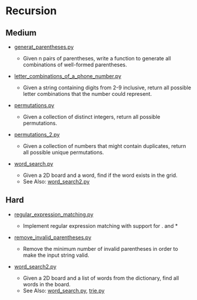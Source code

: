 Recursion
==========

## Medium

+ [generat_parentheses.py](generat_parentheses.py)
  - Given n pairs of parentheses, write a function to generate all combinations of well-formed parentheses.

+ [letter_combinations_of_a_phone_number.py](letter_combinations_of_a_phone_number.py)
  - Given a string containing digits from 2-9 inclusive, return all 
    possible letter combinations that the number could represent.

+ [permutations.py](permutations.py)
  - Given a collection of distinct integers, return all possible permutations.

+ [permutations_2.py](permutations_2.py)
  - Given a collection of numbers that might contain duplicates, return all possible unique permutations.

+ [word_search.py](word_search.py)
  - Given a 2D board and a word, find if the word exists in the grid.
  - See Also: [word_search2.py](word_search2.py)

## Hard

+ [regular_expression_matching.py](regular_expression_matching.py)
  - Implement regular expression matching with support for . and *

+ [remove_invalid_parentheses.py](remove_invalid_parentheses.py)
  - Remove the minimum number of invalid parentheses in order to make the input string valid.

+ [word_search2.py](word_search2.py)
  - Given a 2D board and a list of words from the dictionary, find all words in the board.
  - See Also: [word_search.py](word_search.py), [trie.py](../design/trie.py)


